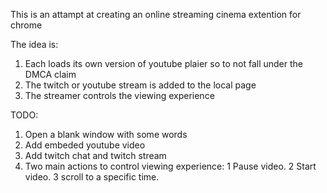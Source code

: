 This is an attampt at creating an online streaming cinema extention for chrome

The idea is:

1. Each loads its own version of youtube plaier so to not fall under the DMCA claim
2. The twitch or youtube stream is added to the local page
3. The streamer controls the viewing experience



TODO:


1. Open a blank window with some words
2. Add embeded youtube video
3. Add twitch chat and twitch stream
4. Two main actions to control viewing experience: 
    1 Pause video.
    2 Start video. 
    3 scroll to a specific time.